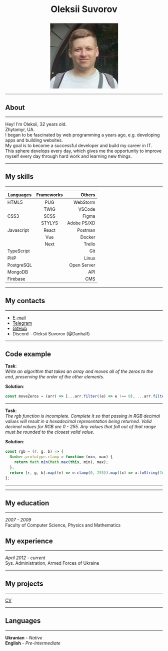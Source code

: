 <h1><p align="center"> 
   Oleksii Suvorov
</p></h1>
<p align="center">
  <img src="https://github.com/Danhalf/rsschool-cv/blob/gh-pages/avatar.jpg" />
</p>

---

## **About**

---

Hey! I'm Oleksii, 32 years old.  
Zhytomyr, UA.  
I began to be fascinated by web programming a years ago, e.g. developing apps and building websites.  
My goal is to become a successful developer and build my career in IT.  
This sphere develops every day, which gives me the opportunity to improve myself every day through hard work and learning new things.

---

## **My skills**

---

| Languages  | Frameworks |      Others |
| ---------- | :--------: | ----------: |
| HTML5      |    PUG     |    WebStorm |
|            |    TWIG    |      VSCode |
| CSS3       |    SCSS    |       Figma |
|            |   STYLYS   | Adobe PS/XD |
| Javascript |   React    |     Postman |
|            |    Vue     |      Docker |
|            |    Next    |      Trello |
| TypeScript |            |         Git |
| PHP        |            |       Linux |
| PostgreSQL |            | Open Server |
| MongoDB    |            |         API |
| Firebase   |            |         CMS |

---

## **My contacts**

---

- [E-mail](mailto:danhalf@ukr.net)
- [Telegram](https://t.me/Suvorov_Aleks)
- [GitHub](https://github.com/Danhalf)
- Discord – Oleksii Suvorov (@Danhalf)

---

## **Code example**

**Task**:  
_Write an algorithm that takes an array and moves all of the zeros to the end, preserving the order of the other elements._

**Solution**:

```javascript
const moveZeros = (arr) => [...arr.filter((e) => e !== 0), ...arr.filter((e) => e === 0)];
```

---

**Task**:  
_The rgb function is incomplete. Complete it so that passing in RGB decimal values will result in a hexadecimal representation being returned. Valid decimal values for RGB are 0 - 255. Any values that fall out of that range must be rounded to the closest valid value._

**Solution**:

```javascript
const rgb = (r, g, b) => {
  Number.prototype.clamp = function (min, max) {
    return Math.min(Math.max(this, min), max);
  };
  return [r, g, b].map((e) => e.clamp(0, 255)).map((x) => x.toString(16).padStart(2, '0')).join``.toUpperCase();
};
```

---

---

## **My education**

---

_2007 - 2009_  
Faculty of Computer Science, Physics and Mathematics

## **My experience**

---

_April 2012 - current_  
Sys. Administration, Armed Forces of Ukraine

---

## **My projects**

---

[CV](https://danhalf.github.io/CV/)

---

## **Languages**

---

**Ukranian** - _Native_  
**English** - _Pre-Intermediate_
